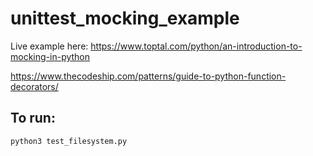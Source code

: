 # unittest_mocking_example

Live example here: https://www.toptal.com/python/an-introduction-to-mocking-in-python

https://www.thecodeship.com/patterns/guide-to-python-function-decorators/

## To run:

    python3 test_filesystem.py
